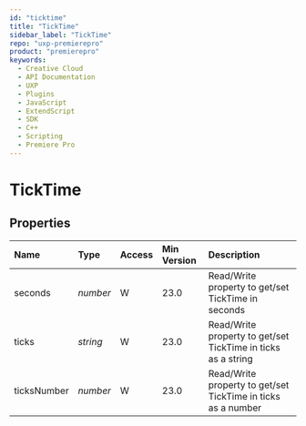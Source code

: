 ```yaml
---
id: "ticktime"
title: "TickTime"
sidebar_label: "TickTime"
repo: "uxp-premierepro"
product: "premierepro"
keywords:
  - Creative Cloud
  - API Documentation
  - UXP
  - Plugins
  - JavaScript
  - ExtendScript
  - SDK
  - C++
  - Scripting
  - Premiere Pro
---
```


# TickTime

## Properties

| Name | Type | Access | Min Version | Description |
| :------ | :------ | :------ | :------ | :------ |
| seconds | *number* | W | 23.0 | Read/Write property to get/set TickTime in seconds |
| ticks | *string* | W | 23.0 | Read/Write property to get/set TickTime in ticks as a string |
| ticksNumber | *number* | W | 23.0 | Read/Write property to get/set TickTime in ticks as a number |






